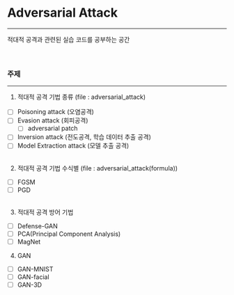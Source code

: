 # Adversarial Attack

---

적대적 공격과 관련된 실습 코드를 공부하는 공간
<br><br><br>

### 주제

---

1. 적대적 공격 기법 종류 (file : adversarial_attack)

- [ ] Poisoning attack (오염공격)
- [ ] Evasion attack (회피공격)
  - [ ] adversarial patch
- [ ] Inversion attack (전도공격, 학습 데이터 추출 공격)
- [ ] Model Extraction attack (모델 추출 공격)
      <br><br>

2. 적대적 공격 기법 수식별 (file : adversarial_attack(formula))

- [ ] FGSM
- [ ] PGD
      <br><br>

3. 적대적 공격 방어 기법

- [ ] Defense-GAN
- [ ] PCA(Principal Component Analysis)
- [ ] MagNet

4. GAN

- [ ] GAN-MNIST
- [ ] GAN-facial
- [ ] GAN-3D

